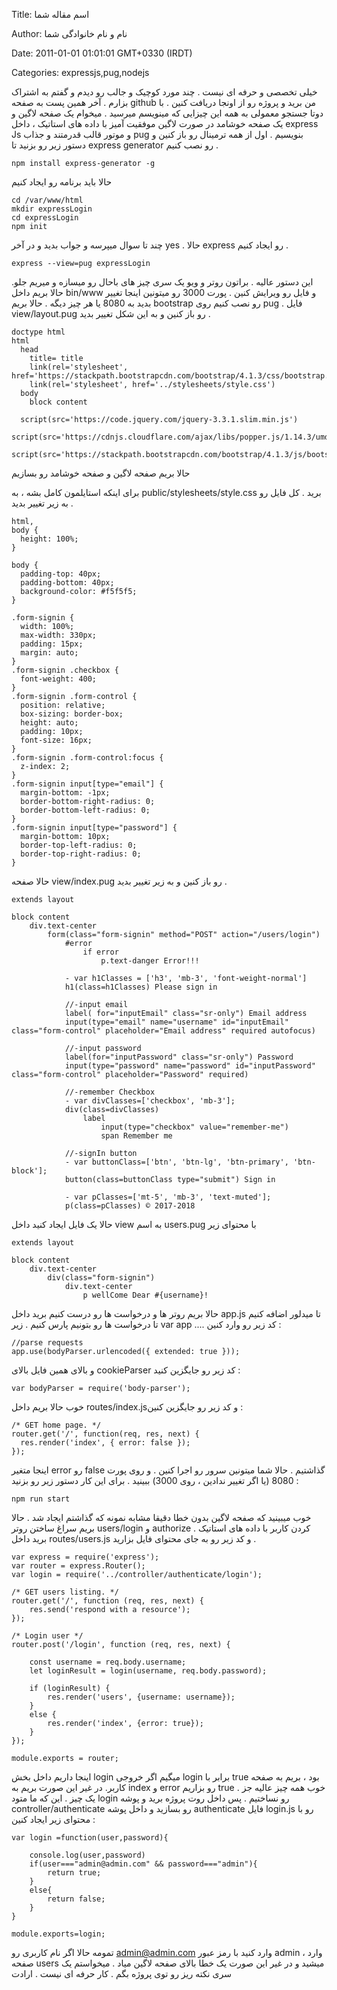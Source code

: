 Title: اسم مقاله شما

Author: نام و نام خانوادگی شما

Date: 2011-01-01 01:01:01 GMT+0330 (IRDT)

Categories: expressjs,pug,nodejs

خیلی تخصصی و حرفه ای نیست . چند مورد کوچیک و جالب رو دیدم و گفتم به اشتراک بزارم .
آخر همین پست به صفحه github من برید و پروژه رو از اونجا دریافت کنین . 
 با دوتا جستجو معمولی به همه این چیزایی که مینویسم میرسید . 
میخوام یک صفحه لاگین و یک صفحه خوشامد در صورت لاگین موفقیت آمیز با داده های استاتیک ، داخل express Js  و  موتور قالب قدرمتند و جذاب pug بنویسیم . 
اول از همه ترمینال رو باز کنین و دستور زیر رو بزنید تا express generator  رو نصب کنیم . 
```
npm install express-generator -g
```
حالا باید برنامه رو ایجاد کنیم
```
cd /var/www/html
mkdir expressLogin
cd expressLogin
npm init
```
چند تا سوال میپرسه و جواب بدید و در آخر yes . 
حالا express  رو ایجاد کنیم .
```
express --view=pug expressLogin
```
این دستور عالیه . براتون روتر و ویو یک سری چیز های باحال رو میسازه و میریم جلو. 
حالا بریم داخل bin/www و فایل رو ویرایش کنین . 
پورت 3000 رو میتونین اینجا تغییر بدید به 8080 یا هر چیز دیگه . 
حالا بریم bootstrap  رو نصب کنیم روی pug  . 
فایل view/layout.pug  رو باز کنین و به این شکل تغییر بدید . 
```
doctype html
html
  head
    title= title
    link(rel='stylesheet', href='https://stackpath.bootstrapcdn.com/bootstrap/4.1.3/css/bootstrap.min.css')
    link(rel='stylesheet', href='../stylesheets/style.css')
  body
    block content

  script(src='https://code.jquery.com/jquery-3.3.1.slim.min.js')
  script(src='https://cdnjs.cloudflare.com/ajax/libs/popper.js/1.14.3/umd/popper.min.js')
  script(src='https://stackpath.bootstrapcdn.com/bootstrap/4.1.3/js/bootstrap.min.js')
  ```
حالا بریم صفحه لاگین و صفحه خوشامد رو بسازیم

برای اینکه استایلمون کامل بشه ، به public/stylesheets/style.css  برید . 
کل فایل رو به زیر تغییر بدید . 
```
html,
body {
  height: 100%;
}

body {
  padding-top: 40px;
  padding-bottom: 40px;
  background-color: #f5f5f5;
}

.form-signin {
  width: 100%;
  max-width: 330px;
  padding: 15px;
  margin: auto;
}
.form-signin .checkbox {
  font-weight: 400;
}
.form-signin .form-control {
  position: relative;
  box-sizing: border-box;
  height: auto;
  padding: 10px;
  font-size: 16px;
}
.form-signin .form-control:focus {
  z-index: 2;
}
.form-signin input[type="email"] {
  margin-bottom: -1px;
  border-bottom-right-radius: 0;
  border-bottom-left-radius: 0;
}
.form-signin input[type="password"] {
  margin-bottom: 10px;
  border-top-left-radius: 0;
  border-top-right-radius: 0;
}
```
حالا صفحه view/index.pug  رو باز کنین و به زیر تغییر بدید . 
```
extends layout

block content
    div.text-center
        form(class="form-signin" method="POST" action="/users/login")
            #error
                if error
                    p.text-danger Error!!!

            - var h1Classes = ['h3', 'mb-3', 'font-weight-normal']
            h1(class=h1Classes) Please sign in

            //-input email
            label( for="inputEmail" class="sr-only") Email address
            input(type="email" name="username" id="inputEmail" class="form-control" placeholder="Email address" required autofocus)

            //-input password
            label(for="inputPassword" class="sr-only") Password
            input(type="password" name="password" id="inputPassword" class="form-control" placeholder="Password" required)

            //-remember Checkbox
            - var divClasses=['checkbox', 'mb-3'];
            div(class=divClasses)
                label
                    input(type="checkbox" value="remember-me")
                    span Remember me

            //-signIn button
            - var buttonClass=['btn', 'btn-lg', 'btn-primary', 'btn-block'];
            button(class=buttonClass type="submit") Sign in

            - var pClasses=['mt-5', 'mb-3', 'text-muted'];
            p(class=pClasses) © 2017-2018
```
حالا یک فایل ایجاد کنید داخل view به اسم users.pug با محتوای زیر
```
extends layout

block content
    div.text-center
        div(class="form-signin")
            div.text-center
                p wellCome Dear #{username}!
```
حالا بریم روتر ها و درخواست ها رو درست کنیم
برید داخل app.js تا میدلور اضافه کنیم تا درخواست ها رو بتونیم پارس کنیم . زیر var app ....  کد زیر رو وارد کنین :
```
//parse requests
app.use(bodyParser.urlencoded({ extended: true }));
```
و بالای همین فایل بالای cookieParser کد زیر رو جایگزین کنید :
```
var bodyParser = require('body-parser');
```
خوب حالا بریم داخل routes/index.jsو کد زیر رو جایگزین کنین :
```
/* GET home page. */
router.get('/', function(req, res, next) {
  res.render('index', { error: false });
});
```
اینجا متغیر error رو false گذاشتیم .
 حالا شما میتونین سرور رو اجرا کنین . و روی پورت 8080 (یا اگر تغییر ندادین ، روی 3000) ببینید . برای این کار دستور زیر رو بزنید :
```
npm run start
```
خوب میبینید که صفحه لاگین بدون خطا دقیقا مشابه نمونه که گذاشتم ایجاد شد . 
حالا بریم سراغ ساختن روتر users/login و authorize کردن کاربر با داده های استاتیک . 
برید داخل routes/users.js  و کد زیر رو به جای محتوای فایل بزارید . 
```
var express = require('express');
var router = express.Router();
var login = require('../controller/authenticate/login');

/* GET users listing. */
router.get('/', function (req, res, next) {
    res.send('respond with a resource');
});

/* Login user */
router.post('/login', function (req, res, next) {

    const username = req.body.username;
    let loginResult = login(username, req.body.password);

    if (loginResult) {
        res.render('users', {username: username});
    }
    else {
        res.render('index', {error: true});
    }
});

module.exports = router;
```
اینجا داریم داخل بخش login میگیم اگر خروجی login برابر با true  بود ، بریم به صفحه کاربر. در غیر این صورت بریم به index  و error رو بزاریم true . خوب همه چیز عالیه جز یک چیز . این که ما متود login رو نساختیم .
پس داخل روت پروژه برید و پوشه controller/authenticate  رو بسازید و داخل پوشه authenticate  فایل login.js  رو با محتوای زیر ایجاد کنین :
```
var login =function(user,password){

    console.log(user,password)
    if(user==="admin@admin.com" && password==="admin"){
        return true;
    }
    else{
        return false;
    }
}

module.exports=login;
```
تمومه
 حالا اگر نام کاربری رو admin@admin.com وارد کنید با رمز عبور admin ، وارد صفحه users میشید و در غیر این صورت یک خطا بالای صفحه لاگین میاد . 
میخواستم یک سری نکته ریز رو توی پروژه بگم . کار حرفه ای نیست . 
ارادت
